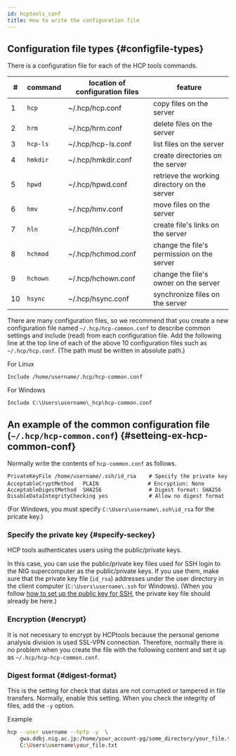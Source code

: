 ```yaml
---
id: hcptools_conf
title: How to write the configuration file
---
```



## Configuration file types {#configfile-types}

There is a configuration file for each of the HCP tools commands.

| #| command  |location of configuration files| feature                                          |
|--|----------|-------------------------------|--------------------------------------------------|
| 1| `hcp`    |~/.hcp/hcp.conf                | copy files on the server                         |
| 2| `hrm`    |~/.hcp/hrm.conf                | delete files on the server                       |
| 3| `hcp-ls` |~/.hcp/hcp-ls.conf             | list files on the server                         |
| 4| `hmkdir` |~/.hcp/hmkdir.conf             | create directories on the server                 |
| 5| `hpwd`   |~/.hcp/hpwd.conf               | retrieve the working directory on the server     |
| 6| `hmv`    |~/.hcp/hmv.conf                | move files on the server                         |
| 7| `hln`    |~/.hcp/hln.conf                | create file's links on the server                |
| 8| `hchmod` |~/.hcp/hchmod.conf             | change the file's permission on the server       |
| 9| `hchown` |~/.hcp/hchown.conf             | change the file's owner on the server            |
|10| `hsync`  |~/.hcp/hsync.conf              | synchronize files on the server                  |



There are many configuration files, so we recommend that you create a new configuration file named `~/.hcp/hcp-common.conf` to describe common settings and include (read) from each configuration file. Add the following line at the top line of each of the above 10 configuration files such as `~/.hcp/hcp.conf`. (The path must be written in absolute path.)


For Linux

```
Include /home/username/.hcp/hcp-common.conf
```

For Windows

```
Include C:\Users\username\_hcp\hcp-common.conf
```


## An example of the common configuration file (`~/.hcp/hcp-common.conf`) {#setteing-ex-hcp-common-conf}

Normally write the contents of `hcp-common.conf` as follows.

```
PrivateKeyFile /home/username/.ssh/id_rsa    # Specify the private key
AcceptableCryptMethod   PLAIN              　# Encryption: None
AcceptableDigestMethod  SHA256               # Digest format: SHA256
DisableDataIntegrityChecking yes             # Allow no digest format
```

(For Windows, you must specify `C:\Users\username\.ssh\id_rsa` for the pricate key.)

### Specify the private key {#specify-seckey}

HCP tools authenticates users using the public/private keys.

In this case, you can use the public/private key files used for SSH login to the NIG supercomputer as the public/private keys.
If you use them, make sure that the private key file (`id_rsa`) addresses under the user directory in the client computer (`C:\Users\username\.ssh` for Windows). (When you follow [how to set up the public key for SSH](/application/ssh_keys), the private key file should already be here.)


### Encryption {#encrypt}

It is not necessary to encrypt by HCPtools because the personal genome analysis division is used SSL-VPN connection.
Therefore, normally there is no problem when you create the file with the following content and set it up as `~/.hcp/hcp-hcp-common.conf`.

### Digest format {#digest-format}

This is the setting for check that datas are not corrupted or tampered in file transfers. Normally, enable this setting.
When you check the integrity of files, add the `-y` option.

Example

```bash
hcp --user username --hpfp -y  \
    gwa.ddbj.nig.ac.jp:/home/your_account-pg/some_directory/your_file.txt \
    C:\Users\username\your_file.txt
```
